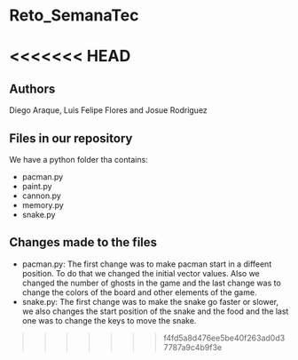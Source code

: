 # Reto_SemanaTec
<<<<<<< HEAD
=======

## Authors
Diego Araque, Luis Felipe Flores and Josue Rodriguez

## Files in our repository
We have a python folder tha contains:
- pacman.py
- paint.py
- cannon.py
- memory.py
- snake.py

## Changes made to the files
- pacman.py: The first change was to make pacman start in a diffeent position. To do that we changed the initial vector values. Also we changed the number of ghosts in the game and the last change was to change the colors of the board and other elements of the game.
- snake.py: The first change was to make the snake go faster or slower, we also changes the start position of the snake and the food and the last one was to change the keys to move the snake.
>>>>>>> f4fd5a8d476ee5be40f263ad0d37787a9c4b9f3e

